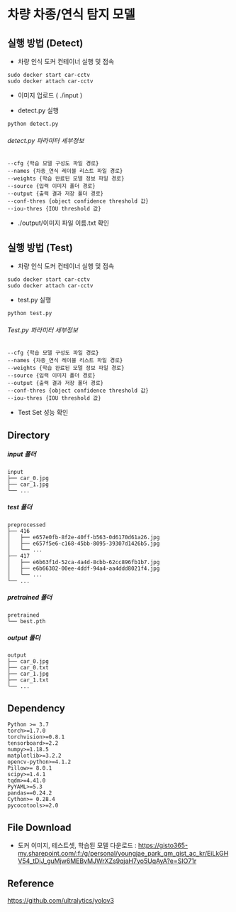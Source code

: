 # 차량 차종/연식 탐지 모델

## 실행 방법 (Detect)

* 차량 인식 도커 컨테이너  실행 및 접속
```
sudo docker start car-cctv
sudo docker attach car-cctv
```

* 이미지 업로드 (  ./input  )

* detect.py 실행
```
python detect.py
```

###### detect.py 파라미터 세부정보
```
--cfg {학습 모델 구성도 파일 경로}
--names {차종_연식 레이블 리스트 파일 경로}
--weights {학습 완료된 모델 정보 파일 경로}
--source {입력 이미지 폴더 경로}
--output {출력 결과 저장 폴더 경로}
--conf-thres {object confidence threshold 값}
--iou-thres {IOU threshold 값}
```

* ./output/이미지 파일 이름.txt 확인




## 실행 방법 (Test)

* 차량 인식 도커 컨테이너  실행 및 접속
```
sudo docker start car-cctv
sudo docker attach car-cctv
```

* test.py 실행
```
python test.py
```

###### Test.py 파라미터 세부정보
```
--cfg {학습 모델 구성도 파일 경로}
--names {차종_연식 레이블 리스트 파일 경로}
--weights {학습 완료된 모델 정보 파일 경로}
--source {입력 이미지 폴더 경로}
--output {출력 결과 저장 폴더 경로}
--conf-thres {object confidence threshold 값}
--iou-thres {IOU threshold 값}
```

* Test Set 성능 확인



## Directory

##### input 폴더
```
input
├── car_0.jpg
├── car_1.jpg
└── ...
```

##### test 폴더
```
preprocessed
├── 416
│   ├── e657e0fb-8f2e-40ff-b563-0d6170d61a26.jpg
│   ├── e657f5e6-c168-45bb-8095-39307d1426b5.jpg
│   └── ...
├── 417
│   ├── e6b63f1d-52ca-4a4d-8cbb-62cc896fb1b7.jpg
│   ├── e6b66302-00ee-4ddf-94a4-aa4ddd8021f4.jpg
│   └── ...
└── ...
```

##### pretrained 폴더

```
pretrained
└── best.pth
```

##### output 폴더
```
output
├── car_0.jpg
├── car_0.txt
├── car_1.jpg
├── car_1.txt
└── ...
```

## Dependency
```
Python >= 3.7
torch>=1.7.0
torchvision>=0.8.1
tensorboard>=2.2
numpy>=1.18.5
matplotlib>=3.2.2
opencv-python>=4.1.2
Pillow>= 8.0.1
scipy>=1.4.1
tqdm>=4.41.0
PyYAML>=5.3
pandas==0.24.2
Cython>= 0.28.4
pycocotools>=2.0
```

## File Download
* 도커 이미지, 테스트셋, 학습된 모델 다운로드 : 
https://gisto365-my.sharepoint.com/:f:/g/personal/youngjae_park_gm_gist_ac_kr/EiLkGHV54_tDiJ_guMjw6MEBvMJWrXZs9qjaH7yo5UqAyA?e=SIO71r

## Reference
https://github.com/ultralytics/yolov3
